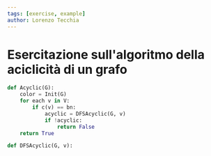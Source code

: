 ```yaml
---
tags: [exercise, example]
author: Lorenzo Tecchia
---
```

# Esercitazione sull'algoritmo della aciclicità di un grafo
```python
def Acyclic(G):
    color = Init(G)
    for each v in V:
        if c(v) == bn:
            acyclic = DFSAcyclic(G, v)
            if !acyclic:
                return False
    return True 
```


```python
def DFSAcyclic(G, v):
    
```

